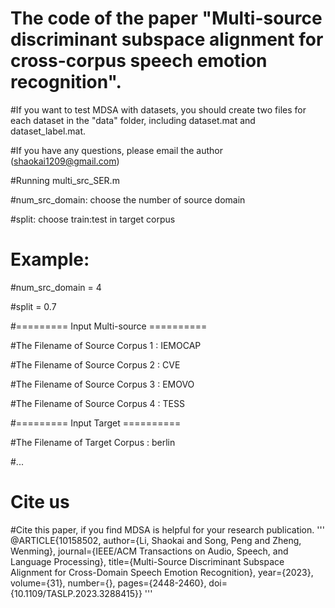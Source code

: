# The code of the paper "Multi-source discriminant subspace alignment for cross-corpus speech emotion recognition".

#If you want to test MDSA with datasets, you should create two files for each dataset in the "data" folder, including dataset.mat and dataset_label.mat.

#If you have any questions, please email the author (shaokai1209@gmail.com)

#Running multi_src_SER.m

#num_src_domain: choose the number of source domain

#split: choose train:test in target corpus

# Example:  

#num_src_domain = 4

#split = 0.7

#========= Input Multi-source ==========

#The Filename of Source Corpus 1 : IEMOCAP

#The Filename of Source Corpus 2 : CVE

#The Filename of Source Corpus 3 : EMOVO

#The Filename of Source Corpus 4 : TESS

#========= Input Target ==========

#The Filename of Target Corpus : berlin

#...

#  Cite us
#Cite this paper, if you find MDSA is helpful for your research publication.
'''
@ARTICLE{10158502,
  author={Li, Shaokai and Song, Peng and Zheng, Wenming},
  journal={IEEE/ACM Transactions on Audio, Speech, and Language Processing}, 
  title={Multi-Source Discriminant Subspace Alignment for Cross-Domain Speech Emotion Recognition}, 
  year={2023},
  volume={31},
  number={},
  pages={2448-2460},
  doi={10.1109/TASLP.2023.3288415}}
'''
